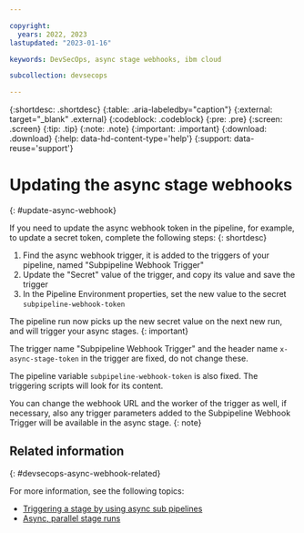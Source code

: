 ```yaml
---

copyright:
  years: 2022, 2023
lastupdated: "2023-01-16"

keywords: DevSecOps, async stage webhooks, ibm cloud

subcollection: devsecops

---
```


{:shortdesc: .shortdesc}
{:table: .aria-labeledby="caption"}
{:external: target="_blank" .external}
{:codeblock: .codeblock}
{:pre: .pre}
{:screen: .screen}
{:tip: .tip}
{:note: .note}
{:important: .important}
{:download: .download}
{:help: data-hd-content-type='help'}
{:support: data-reuse='support'}

# Updating the async stage webhooks
{: #update-async-webhook}

If you need to update the async webhook token in the pipeline, for example, to update a secret token, complete the following steps:
{: shortdesc}

1. Find the async webhook trigger, it is added to the triggers of your pipeline, named "Subpipeline Webhook Trigger"
1. Update the "Secret" value of the trigger, and copy its value and save the trigger
1. In the Pipeline Environment properties, set the new value to the secret `subpipeline-webhook-token`

The pipeline run now picks up the new secret value on the next new run, and will trigger your async stages.
{: important}

The trigger name "Subpipeline Webhook Trigger" and the header name `x-async-stage-token` in the trigger are fixed, do not change these.

The pipeline variable `subpipeline-webhook-token` is also fixed. The triggering scripts will look for its content.

You can change the webhook URL and the worker of the trigger as well, if necessary, also any trigger parameters added to the Subpipeline Webhook Trigger will be available in the async stage.
{: note}

## Related information
{: #devsecops-async-webhook-related}

For more information, see the following topics:
- [Triggering a stage by using async sub pipelines](/docs/devsecops?topic=devsecops-devsecops-async-sub-pipelines)
- [Async, parallel stage runs](/docs/devsecops?topic=devsecops-devsecops-async-stages)

